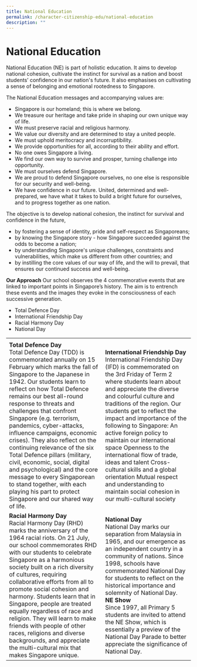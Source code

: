```yaml
---
title: National Education
permalink: /character-citizenship-edu/national-education
description: ""
---
```

# National Education
National Education (NE) is part of holistic education. It aims to develop national cohesion, cultivate the instinct for survival as a nation and boost students’ confidence in our nation's future. It also emphasises on cultivating a sense of belonging and emotional rootedness to Singapore.

The National Education messages and accompanying values are:

* Singapore is our homeland; this is where we belong.
* We treasure our heritage and take pride in shaping our own unique way of life.
* We must preserve racial and religious harmony.
* We value our diversity and are determined to stay a united people.
* We must uphold meritocracy and incorruptibility.
* We provide opportunities for all, according to their ability and effort.
* No one owes Singapore a living.
* We find our own way to survive and prosper, turning challenge into opportunity.
* We must ourselves defend Singapore.
* We are proud to defend Singapore ourselves, no one else is responsible for our security  and well-being.
* We have confidence in our future.
United, determined and well-prepared, we have what it takes to build a bright future for ourselves, and to progress together as one nation.
 
The objective is to develop national cohesion, the instinct for survival and confidence in the future, 
* by fostering a sense of identity, pride and self-respect as Singaporeans;
* by knowing the Singapore story - how Singapore succeeded against the odds to become a nation;
* by understanding Singapore's unique challenges, constraints and vulnerabilities, which make us different from other countries;  and
* by instilling the core values of our way of life, and the will to prevail, that ensures our continued success and well-being.

**Our Approach**
Our school observes the 4 commemorative events that are linked to important points in Singapore’s history. The aim is to entrench these events and the images they evoke in the consciousness of each successive generation.
* Total Defence Day
* International Friendship Day
* Racial Harmony Day
* National Day

|                                                                                                                                                                                                                                                                                                                                                                                                                                                                                                                                                                                                                                                                |                                                                                                                                                                                                                                                                                                                                                                                                                                                                                                                                                                                    |
|----------------------------------------------------------------------------------------------------------------------------------------------------------------------------------------------------------------------------------------------------------------------------------------------------------------------------------------------------------------------------------------------------------------------------------------------------------------------------------------------------------------------------------------------------------------------------------------------------------------------------------------------------------------|------------------------------------------------------------------------------------------------------------------------------------------------------------------------------------------------------------------------------------------------------------------------------------------------------------------------------------------------------------------------------------------------------------------------------------------------------------------------------------------------------------------------------------------------------------------------------------|
|                                                                                                                                                                                                                                                                                                                                                                                                                                                                                                                                                                                                                                                                |                                                                                                                                                                                                                                                                                                                                                                                                                                                                                                                                                                                    |
| <b>Total Defence Day </b> <br>Total Defence Day (TDD) is commemorated annually on 15 February which marks the fall of Singapore to the Japanese in 1942. Our students learn to reflect on how Total Defence remains our best all-round response to threats and challenges that confront Singapore (e.g. terrorism, pandemics, cyber-attacks, influence campaigns, economic crises). They also reflect on the continuing relevance of the six Total Defence pillars (military, civil, economic, social, digital and psychological) and the core message to every Singaporean to stand together, with each playing his part to protect Singapore and our shared way of life. | <b>International Friendship Day </b><br> International Friendship Day (IFD) is commemorated on the 3rd Friday of Term 2 where students learn about and appreciate the diverse and colourful culture and traditions of the region.  Our students get to reflect the impact and importance of the following to Singapore:   An active foreign policy to maintain our international space Openness to the international flow of trade, ideas and talent Cross-cultural skills and a global orientation Mutual respect and understanding to maintain social cohesion in our multi-cultural society |
| <b>Racial Harmony Day </b><br> Racial Harmony Day (RHD) marks the anniversary of the 1964 racial riots. On 21 July, our school commemorates RHD with our students to celebrate Singapore as a harmonious society built on a rich diversity of cultures, requiring collaborative efforts from all to promote social cohesion and harmony.  Students learn that in Singapore, people are treated equally regardless of race and religion.  They will learn to make friends with people of other races, religions and diverse backgrounds, and appreciate the multi-cultural mix that makes Singapore unique.                                                                 | <b>National Day </b><br>National Day marks our separation from Malaysia in 1965, and our emergence as an independent country in a community of nations. Since 1998, schools have commemorated National Day for students to reflect on the historical importance and solemnity of National Day.<br>   <b>NE Show </b><br>Since 1997, all Primary 5 students are invited to attend the NE Show, which is essentially a preview of the National Day Parade to better appreciate the significance of National Day.                                                                                               |